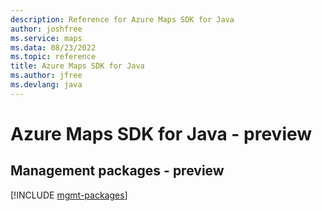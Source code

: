 ```yaml
---
description: Reference for Azure Maps SDK for Java
author: joshfree
ms.service: maps
ms.data: 08/23/2022
ms.topic: reference
title: Azure Maps SDK for Java
ms.author: jfree
ms.devlang: java
---
```

# Azure Maps SDK for Java - preview

## Management packages - preview
[!INCLUDE [mgmt-packages](maps-mgmt-index.md)]